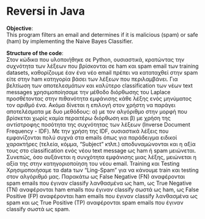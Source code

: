 # Reversi in Java


**Objective**:  
This program filters an email and determines if it is malicious (spam) or safe (ham) by implementing the Naive Bayes Classifier.

**Structure of the code**:  
Στον κώδικα που υλοποιήθηκε σε Python, ουσιαστικά, κρατώντας την συχνότητα των λέξεων που βρίσκονται σε ham και spam email των training datasets, καθορίζουμε έαν ένα νέο email πρέπει να καταταχθεί στην spam είτε στην ham κατηγορία βάσει των λέξεων που περιλαμβάνει. Για βελτίωση των αποτελεσμάτων και καλύτερο classification των νέων text messages χρησιμοποίησαμε την μέθοδο διόρθωσης του Laplace προσθέτοντας στην πιθανότητα εμφάνισης κάθε λέξης ενός μηνύματος τον αριθμό ένα. Ακόμα δίνεται η επιλογή στον χρήστη να παράγει αποτελέσματα με δυο μεθόδους: α) με τον αλγόριθμο στην μορφή που βρίσκεται χωρίς καμία περαιτέρω διόρθωση και β) με χρήση της αντίστροφης ποσότητα της συχνότητας των λέξεων (Inverse Document Frequency - IDF). Με την χρήση της IDF, ουσιαστικά λέξεις που εμφανίζονται πολύ συχνά στα emails όπως για παράδειγμα ειδικοί χαρακτήρες (τελεία, κόμμα, “Subject” κτλπ.) αποδυναμώνονται και η αξία τους στο classification ενός νέου text message ως ham ή spam μειώνεται. Συνεπώς, όσο αυξάνεται η συνχότητα εμφάνισης μιας λέξης, μειώνεται η αξία της στην κατηγοριοποίηση του νέου email. 
Training  και Testing
Χρησιμοποιήσαμε τα data των “Ling-Spam” για να κάνουμε train και testing στον αλγόριθμό μας. Παρακάτω ως False Negative (FN) αναφέρονται spam emails που έγιναν classify λανθασμένα ως ham, ως  True Negative (TN) αναφέρονται ham emails που έγιναν classify σωστά ως ham, ως False Positive (FP) αναφέρονται ham emails που έγιναν classify λανθασμένα ως spam και ως True Positive (TP) αναφέρονται spam emails που έγιναν classify σωστά ως spam.
